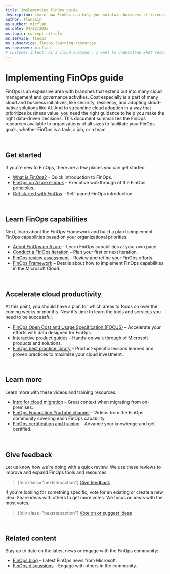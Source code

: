 ```yaml
---
title: Implementing FinOps guide
description: Learn how FinOps can help you maintain business efficiency, empower new endeavors, and accelerate business growth through the cloud.
author: flanakin
ms.author: micflan
ms.date: 04/02/2025
ms.topic: concept-article
ms.service: finops
ms.subservice: finops-learning-resources
ms.reviewer: micflan
# customer intent: As a cloud customer, I want to understand what resources are available so that I can learn how to implement FinOps within my organization.
---
```


<!-- markdownlint-disable-next-line MD025 -->
# Implementing FinOps guide

FinOps is an expansive area with branches that extend out into many cloud management and governance activities. Cost especially is a part of many cloud and business initiatives, like security, resiliency, and adopting cloud-native solutions like AI. And to streamline cloud adoption in a way that prioritizes business value, you need the right guidance to help you make the right data-driven decisions. This document summarizes the FinOps resources available to organizations of all sizes to facilitate your FinOps goals, whether FinOps is a task, a job, or a team.

<br>

## Get started

If you're new to FinOps, there are a few places you can get started:

- [What is FinOps?](overview.md) &ndash; Quick introduction to FinOps.
- [FinOps on Azure e-book](https://aka.ms/finops/ebook) &ndash; Executive walkthrough of the FinOps principles.
- [Get started with FinOps](/training/modules/get-started-with-finops) &ndash; Self-paced FinOps introduction.

<br>

## Learn FinOps capabilities

Next, learn about the FinOps Framework and build a plan to implement FinOps capabilities based on your organizational priorities.

- [Adopt FinOps on Azure](/training/modules/adopt-finops-on-azure) &ndash; Learn FinOps capabilities at your own pace.
- [Conduct a FinOps iteration](conduct-iteration.md) &ndash; Plan your first or next iteration.
- [FinOps review assessment](/assessments/ad1c0f6b-396b-44a4-924b-7a4c778a13d3) &ndash; Review and refine your FinOps efforts.
- [FinOps Framework](framework/finops-framework.md) &ndash; Details about how to implement FinOps capabilities in the Microsoft Cloud.

<br>

## Accelerate cloud productivity

At this point, you should have a plan for which areas to focus on over the coming weeks or months. Now it's time to learn the tools and services you need to be successful.

- [FinOps Open Cost and Usage Specification (FOCUS)](focus/what-is-focus.md) &ndash; Accelerate your efforts with data designed for FinOps.
- [Interactive product guides](https://aka.ms/finops/guides) &ndash; Hands-on walk through of Microsoft products and solutions.
- [FinOps best practice library](best-practices/library.md) &ndash; Product-specific lessons learned and proven practices to maximize your cloud investment.

<br>

## Learn more

Learn more with these videos and training resources:

- [Intro for cloud migration](https://info.microsoft.com/ww-ondemand-implement-finops-for-azure.html) &ndash; Great context when migrating from on-premises.
- [FinOps Foundation YouTube channel](https://www.youtube.com/channel/UCyl26lvnoySlGWlF5oNHvYA) &ndash; Videos from the FinOps community covering each FinOps capability.
- [FinOps certification and training](https://learn.finops.org) &ndash; Advance your knowledge and get certified.

<br>

## Give feedback

Let us know how we're doing with a quick review. We use these reviews to improve and expand FinOps tools and resources.

> [!div class="nextstepaction"]
> [Give feedback](https://portal.azure.com/#view/HubsExtension/InProductFeedbackBlade/extensionName/FinOpsToolkit/cesQuestion/How%20easy%20or%20hard%20is%20it%20to%20use%20FinOps%20toolkit%20tools%20and%20resources%3F/cvaQuestion/How%20valuable%20is%20the%20FinOps%20toolkit%3F/surveyId/FTK/bladeName/Guide.General/featureName/Overview)

If you're looking for something specific, vote for an existing or create a new idea. Share ideas with others to get more votes. We focus on ideas with the most votes.

> [!div class="nextstepaction"]
> [Vote on or suggest ideas](https://github.com/microsoft/finops-toolkit/issues?q=is%3Aissue+is%3Aopen+sort%3Areactions-%252B1-desc)

<br>

## Related content

Stay up to date on the latest news or engage with the FinOps community:

- [FinOps blog](https://aka.ms/finops/blog) &ndash; Latest FinOps news from Microsoft.
- [FinOps discussions](https://aka.ms/finops/discuss) &ndash; Engage with others in the community.

<br>
